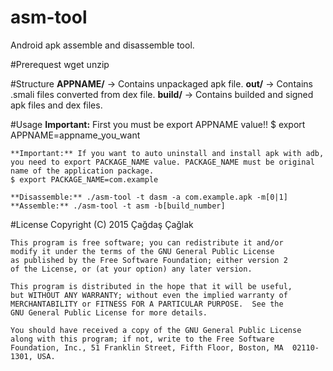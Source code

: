 # asm-tool
Android apk assemble and disassemble tool.

#Prerequest
	wget
	unzip

#Structure
	**APPNAME/** -> Contains unpackaged apk file.
	**out/** -> Contains .smali files converted from dex file.
	**build/** -> Contains builded and signed apk files and dex files.

#Usage
	**Important:** First you must be export APPNAME value!!
	$ export APPNAME=appname_you_want

	**Important:** If you want to auto uninstall and install apk with adb, you need to export PACKAGE_NAME value. PACKAGE_NAME must be original name of the application package.
	$ export PACKAGE_NAME=com.example

	**Disassemble:** ./asm-tool -t dasm -a com.example.apk -m[0|1]
	**Assemble:** ./asm-tool -t asm -b[build_number]

#License
	Copyright (C) 2015  Çağdaş Çağlak

	This program is free software; you can redistribute it and/or
	modify it under the terms of the GNU General Public License
	as published by the Free Software Foundation; either version 2
	of the License, or (at your option) any later version.

	This program is distributed in the hope that it will be useful,
	but WITHOUT ANY WARRANTY; without even the implied warranty of
	MERCHANTABILITY or FITNESS FOR A PARTICULAR PURPOSE.  See the
	GNU General Public License for more details.

	You should have received a copy of the GNU General Public License
	along with this program; if not, write to the Free Software
	Foundation, Inc., 51 Franklin Street, Fifth Floor, Boston, MA  02110-1301, USA.
